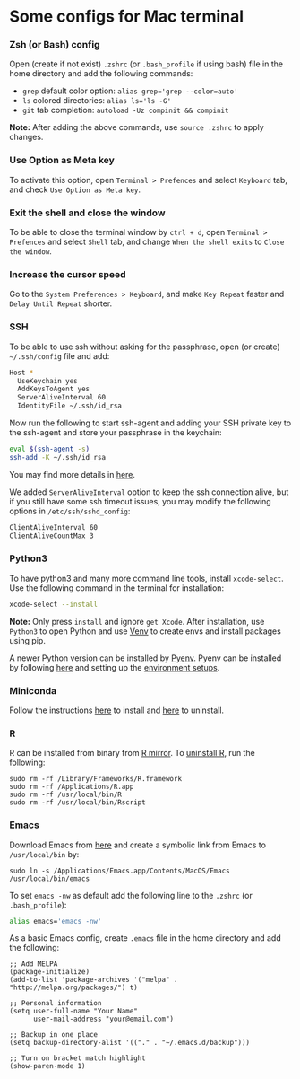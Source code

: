# Some configs for Mac terminal 

### Zsh (or Bash) config
Open (create if not exist) `.zshrc` (or `.bash_profile` if using bash) file in the home directory and add the following commands:

- `grep` default color option: `alias grep='grep --color=auto'`
- `ls` colored directories: `alias ls='ls -G'`
- `git` tab completion: `autoload -Uz compinit && compinit`

**Note:** After adding the above commands, use `source .zshrc` to apply changes.

### Use Option as Meta key
To activate this option, open `Terminal > Prefences` and select `Keyboard` tab, and check `Use Option as Meta key`.

### Exit the shell and close the window
To be able to close the terminal window by `ctrl + d`, open `Terminal > Prefences` and select `Shell` tab, and change `When the shell exits` to `Close the window`.

### Increase the cursor speed
Go to the `System Preferences > Keyboard`, and make `Key Repeat` faster and `Delay Until Repeat` shorter.

### SSH
To be able to use ssh without asking for the passphrase, open (or create) `~/.ssh/config` file and add:

```bash
Host *
  UseKeychain yes
  AddKeysToAgent yes
  ServerAliveInterval 60
  IdentityFile ~/.ssh/id_rsa
```

Now run the following to start ssh-agent and adding your SSH private key to the ssh-agent and store your passphrase in the keychain:

```bash
eval $(ssh-agent -s)
ssh-add -K ~/.ssh/id_rsa
```

You may find more details in [here](https://docs.github.com/en/github/authenticating-to-github/connecting-to-github-with-ssh/generating-a-new-ssh-key-and-adding-it-to-the-ssh-agent).

We added `ServerAliveInterval` option to keep the ssh connection alive, but if you still have some ssh timeout issues, you may modify the following options in `/etc/ssh/sshd_config`:

```bash
ClientAliveInterval 60
ClientAliveCountMax 3
```

### Python3
To have python3 and many more command line tools, install `xcode-select`. Use the following command in the terminal for installation:

```bash
xcode-select --install
```

**Note:** Only press `install` and ignore `get Xcode`. After installation, use `Python3` to open Python and use [Venv](https://ashki23.github.io/python-env.html#venv) to create envs and install packages using pip.

A newer Python version can be installed by [Pyenv](https://github.com/pyenv/pyenv). Pyenv can be installed by following [here](https://github.com/pyenv/pyenv#installation) and setting up the [environment setups](https://github.com/pyenv/pyenv#set-up-your-shell-environment-for-pyenv).    

### Miniconda
Follow the instructions [here](https://docs.conda.io/projects/miniconda/en/latest/index.html#quick-command-line-install) to install and [here](https://docs.continuum.io/free/anaconda/install/uninstall/) to uninstall.

### R
R can be installed from binary from [R mirror](https://mirror.las.iastate.edu/CRAN/). To [uninstall R](https://cran.r-project.org/doc/manuals/r-release/R-admin.html#Uninstalling-under-macOS), run the following:

```
sudo rm -rf /Library/Frameworks/R.framework
sudo rm -rf /Applications/R.app
sudo rm -rf /usr/local/bin/R
sudo rm -rf /usr/local/bin/Rscript
```

### Emacs
Download Emacs from [here](https://emacsformacosx.com) and create a symbolic link from Emacs to `/usr/local/bin` by:

```
sudo ln -s /Applications/Emacs.app/Contents/MacOS/Emacs /usr/local/bin/emacs
```

To set `emacs -nw` as default add the following line to the `.zshrc` (or `.bash_profile`):

```bash
alias emacs='emacs -nw'
```

As a basic Emacs config, create `.emacs` file in the home directory and add the following:
```
;; Add MELPA
(package-initialize)
(add-to-list 'package-archives '("melpa" . "http://melpa.org/packages/") t)

;; Personal information
(setq user-full-name "Your Name"
      user-mail-address "your@email.com")

;; Backup in one place
(setq backup-directory-alist '(("." . "~/.emacs.d/backup")))

;; Turn on bracket match highlight
(show-paren-mode 1)
```
